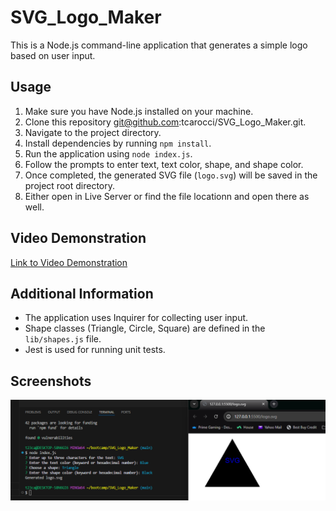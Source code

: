 # SVG_Logo_Maker

This is a Node.js command-line application that generates a simple logo based on user input.

## Usage

1. Make sure you have Node.js installed on your machine.
2. Clone this repository git@github.com:tcarocci/SVG_Logo_Maker.git.
3. Navigate to the project directory.
4. Install dependencies by running `npm install`.
5. Run the application using `node index.js`.
6. Follow the prompts to enter text, text color, shape, and shape color.
7. Once completed, the generated SVG file (`logo.svg`) will be saved in the project root directory.
8. Either open in Live Server or find the file locationn and open there as well.

## Video Demonstration

[Link to Video Demonstration](https://app.screencastify.com/v3/watch/shk9iEAcoBYsKz8B9xV0)

## Additional Information

- The application uses Inquirer for collecting user input.
- Shape classes (Triangle, Circle, Square) are defined in the `lib/shapes.js` file.
- Jest is used for running unit tests.

## Screenshots

![Ansered-Prompts](image.png)
